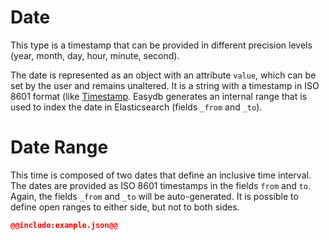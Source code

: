 # <a name="date"></a> Date

This type is a timestamp that can be provided in different precision levels (year, month, day, hour, minute, second).

The date is represented as an object with an attribute `value`, which can be set by the user and remains unaltered.
It is a string with a timestamp in ISO 8601 format (like [Timestamp](/technical/types/timestamp/timestamp.md).
Easydb generates an internal range that is used to index the date in Elasticsearch (fields `_from` and `_to`).

# <a name="daterange"></a> Date Range

This time is composed of two dates that define an inclusive time interval. The dates are provided as ISO 8601
timestamps in the fields `from` and `to`. Again, the fields `_from` and `_to` will be auto-generated. It is possible
to define open ranges to either side, but not to both sides.

~~~~json
@@include:example.json@@
~~~~


